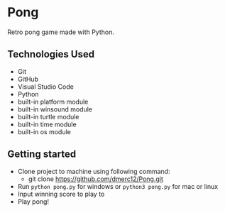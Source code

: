 # Pong
Retro pong game made with Python.

## Technologies Used
- Git
- GitHub
- Visual Studio Code
- Python
- built-in platform module
- built-in winsound module
- built-in turtle module
- built-in time module
- built-in os module

## Getting started
- Clone project to machine using following command:
    - git clone https://github.com/dmerc12/Pong.git
- Run ```python pong.py``` for windows or ```python3 pong.py``` for mac or linux
- Input winning score to play to
- Play pong!
